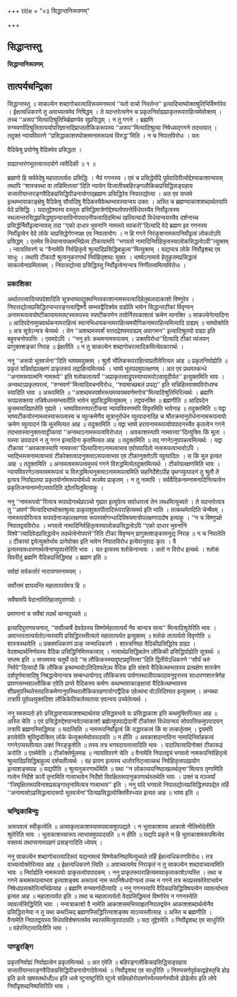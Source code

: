 +++
title = "०३ सिद्धान्तनिरूपणम्"

+++


## सिद्धान्तस्तु

**सिद्धान्तनिरूपणम्**

## **तात्पर्यचन्द्रिका**

सिद्धान्तस्तु ॥ साकल्येन शब्दागोचरत्वादिरूपमनामत्वं ‘‘यतो वाचो निवर्तन्त’’ इत्यादिभाष्योक्तश्रुतिभिर्विष्णोरेव । ईक्षत्यधिकरणे तु अवाच्यत्वमेव निषिद्धम् । ते यदन्तरेत्यनेन च प्रकृतनिर्वाह्यप्राकृतरूपराहित्यमेवोक्तम् । तच्च ‘‘अरूप’’मित्यादिश्रुतिभिर्ब्रह्मण्येव सुप्रसिद्धम् । न तु गगने । ब्रह्मणि रुग्मवर्णादिश्रुतितात्पर्यापरिज्ञानादिप्राप्तलौकिकरूपस्य ‘‘अरूप’’मित्यादिश्रुत्या निषेधवद्गगने तदभावात् । तदुक्तं न्यायविवरणे ‘‘प्रसिद्धाकाशस्योक्तमनामरूपत्वं विरुद्ध’’मिति । न च निपातविरोधः । यतः

वैदिकेषु प्रयोगेषु वैदिक्येव प्रसिद्धता ।

ग्राह्यान्तरंगभूतत्वात्तदयोगे त्ववैदिकी ॥ १ ॥

ब्रह्मणो हि सर्ववेदेषु महातात्पर्यतः प्रसिद्धिः । नैवं गगनस्य । एवं च प्रसिद्धेर्यदि पूर्ववादिरीत्योद्देश्याकाशान्वयस् तथापि ‘‘शास्त्रस्था वा तन्निमित्तत्वा’’दिति न्यायेन विजातीयबहिरङ्गलौकिकप्रसिद्धिसङ्ग्रहाय सजातीयान्तरङ्गवैदिकप्रसिद्धिपीडनायोगाद्ब्रह्मणः प्रसिद्धिरेव निपातद्योत्या । अत एव सप्तमे इत्थम्भावाकाङ्क्षेषु वैदिकेषु सौर्यादिषु वैदिकस्यैवेत्थम्भावस्यान्वय उक्तः । अस्ति च ब्रह्मण्याकाशशब्दार्थतयापि वेदे प्रसिद्धिः । यदातूद्देश्यस्य वस्तुतः प्रसिद्धिमात्रेणोद्देश्यतोपपत्तेर्विधेयस्यैव निर्वोढृत्वस्य स्थलान्तरसिद्धप्रसिद्ध्युपन्यासादिनोपपादनीयत्वादिदमित्थं खल्वित्यादौ विधेयान्वयस्यैव दर्शनाच्च प्रसिद्धेर्निर्वोढृत्वान्वयस् तदा ‘‘एको दाधार भुवनानि नामरूपे व्याकरो’’दित्यादि वेदे ब्रह्मण इव गगनस्य निर्वोढृत्वेन वेदे लोके चाप्रसिद्धेर्गगनपक्ष एव निपातायोगः । न हि गगने निरंकुशनामरूपनिर्वोढृत्वं लोकतोऽपि प्रसिद्धम् । एतमेव विधेयान्वयपक्षमभिप्रेत्य टीकायामपि ‘‘भगवतो नामादिनिर्वहितृत्वस्यालोकसिद्धत्वेऽपी’’त्युक्तम् । न्यायविवरणे च ‘‘वैनामेति निर्वहितृत्वे श्रुत्यादिप्रसिद्धिबाहुल्य’’मित्युक्तम् । यद्यप्यत्र लोके निर्वोढृशब्द एव साधुः । तथापि टीकादौ श्रुत्यनुकरणार्थं निर्वहितृशब्दः युक्तः । भाष्येऽनामत्वे हेतूकृतमप्रसिद्धत्वं साकल्येनाप्रमितत्वम् । निपातद्योत्या प्रसिद्धिस्तु निर्वोढृत्वेनान्यत्र निर्णीतत्वमित्यविरोधः ।

### **प्रकाशिका**

अर्थातरत्वादिव्यपदेशादिति सूत्रभाष्याद्युक्तनिरवकाशानामरूपत्वादिहेतुबलादाकाशो विष्णुरेव । निपातद्योत्यप्रसिद्धिरप्यन्तरङ्गत्वाद्विष्णौ सम्भवद्वैदिक्येव ग्राह्येति भावेन सिद्धान्तटीकां विवृण्वन् अनामरूपत्वयोष्टीकायामस्पष्टस्वरूपस्य स्पष्टीकरणेन तयोर्निरवकाशत्वं क्रमेण व्यनक्ति ॥ साकल्येनेत्यादिना ॥ आदिपदेनामुख्यार्थकनामराहित्यं स्वानभिधायकनामराहित्यमयौगिकनामराहित्यमित्यादि ग्राह्यम् ॥ भाष्योक्तेति ॥ अत्र सूत्रेऽन्यत्र चेत्यर्थः । तेन ‘‘अशब्दमस्पर्शं यत्तदद्रेश्यमग्राह्यम् अवागमन’’ इत्यादिश्रुतयो ग्राह्या इति बहुवचनोपपत्तिः । एवमग्रेऽपि । ‘‘ननु हरेः कथमनामरूपत्वम् । उक्तविरोधा’’दित्यादि टीकां व्यंजयन् प्रागुक्तशङ्कां निराह ॥ ईक्षतीति ॥ न तु साकल्येन शब्दागोचरत्वादिकमित्येवकारार्थः ।

ननु ‘‘अरूपो भूतवर्जना’’दिति भाष्यमयुक्तम् । श्रुतौ भौतिकरूपराहित्याप्रतीतेरित्यत आह ॥ प्रकृतनिर्वाह्येति ॥ प्रकृतं यन्निर्वाह्यलक्षणं प्राकृतरूपं तद्राहित्यमित्यर्थः । भाष्ये भूतपदमुपलक्षणम् । अत एव प्रथमस्कन्धे ‘‘अनामरूपात्मनि नामरूपे’’ इति श्लोकतात्पर्ये ‘‘अप्राकृतत्वाद्रूपस्याप्यरूपोऽसावुदीर्यत’’ इत्युक्तमिति भावः । अन्यथाऽप्रकृतपरत्वं, ‘‘रुग्मवर्ण’’मित्यादिवचनविरोधः, ‘‘श्यामाच्छबलं प्रपद्य’’ इति सन्निहितवाक्यविरोधश्च स्यादिति भावः ॥ अरूपमिति ॥ ‘‘अशब्दमस्पर्शमरूपमव्ययमवर्णमगोत्र’’मित्यादिश्रुतिभिरित्यर्थः । ब्रह्मणि रूपप्रसक्तया तन्निषेधस्सम्भवतीति भावेन सुप्रसिद्धमित्युक्तम् । तद्व्यनक्ति ॥ ब्रह्मणीति ॥ आदिपदेन कुसमयादिप्राप्तेति गृह्यते । भाष्यविवरणपरटीकया न्यायविवरणमपि विवृतमिति भावेनाह ॥ तदुक्तमिति ॥ यद्वा भाष्यटीकयोरनामत्वस्यारूपत्वस्य च व्युत्क्रमेणैव सूत्रानुरोधेन व्युत्पादनादिह च श्रौतक्रमानुरोधेनानामरूपत्वयोः क्रमेण व्युत्पादनं किं मूलमित्यत आह ॥ तदुक्तमिति ॥ यद्वा भाष्ये हरावनामरूपत्वोपपादनस्यैव कृतत्वेन गगने तदभावस्यानुक्तत्वाट्टीकायां ‘‘अन्यथाऽनामरूपत्वविरोधात् । अवकाशस्यापि नामवत्त्वा’’दित्युक्तिः किं मूला । यस्या उपपादनं न तु गगन इत्यादिना कृतमित्यत आह ॥ तदुक्तमिति ॥ तद् गगनेऽनुपपन्नत्वमित्यर्थः । यद्वा टीकायां ‘‘अवकाशस्यापि नामवत्त्वा’’दित्यादिनाऽनामत्वाभाव एवोपपादितो नत्वरूपत्वाभावोऽपि । भवद्भिस्त्वनामत्वाभावं टीकोक्तत्वादनुक्त्वाऽरूपत्वाभाव एव टीकानुक्तोऽपि व्युत्पादितः । स किं मूल इत्यत आह ॥ तदुक्तमिति ॥ अनामत्वमरूपत्वमुभयं गगने विरुद्धमित्येतदुक्तमित्यर्थः । टीकोपलक्षणमिति भावः । न्यायविवरणेऽनामत्वमरूपत्वं च विरुद्धमित्यनुक्त्वाऽनामरूपत्वमिति सहनिर्देशेऽपीह पृथग्व्युत्पादनं तु श्रुतौ ते इत्यत्र निर्वाह्यतया प्रकृतयोर्नामरूपयोर्मध्ये रूपमेव प्राकृतम् । न तु नामापि । सर्ववैदिकनाम्नामनादिनित्यत्वेन प्रकृतिजन्यनाम्नोऽभावादिति द्योतयितुमित्याहुः ।

ननु ‘‘नामरूपयो’’रित्यत्र रूपपदेनार्थप्रपञ्चो गृह्यत इत्युपेत्य सर्वाधारत्वं तेन लब्धमित्युच्यते । ते यदन्तरेत्यत्र तु ‘‘अवर्ण’’मित्यादिभाष्योक्तश्रुत्या प्राकृतशुक्लपीतादिरूपराहित्यमर्थ इति भाति । तत्कथमेतदिति चेन्मैवम् । नामरूपयोरित्यत्र रूपपदेनाजहल्लक्षणया रूपस्पर्शगन्धादिविषयमात्रोपलक्षणाददोष इत्याहुः । ‘‘न च विष्णुपक्षे निपातद्वयविरोधः । भगवतो नामादिनिर्वहितृत्वस्यालोकप्रसिद्धत्वेऽपि ‘‘एको दाधार भुवनानि विश्वे’’त्यादिवेदप्रसिद्धत्वेन तदर्थत्वेनोपपत्ते’’रिति टीकां विवृण्वन् प्रागुक्तशङ्कामनूद्य निराह ॥ न च निपातेति ॥ टीकायां द्वयेत्युक्तेर्भावः प्रागेवोक्त इति भावेन निपातविरोध इत्येवानुवादः कृतः । वै इत्यस्यावधारणार्थत्वेनाप्युपपत्तेरिति भावः । यत इत्यस्य श्लोकेनान्वयः । अतो न विरोध इत्यर्थः । श्लोकं विवरीतुं ब्रह्मणि वैदिकप्रसिद्धिमाह ॥ ब्रह्मण इति ॥

सर्वज्ञं सर्वकर्तारं नारायणमनामयम् ।

सर्वोत्तमं ज्ञापयन्ति महातात्पर्यमत्र हि ॥

सर्वेषामपि वेदानामितिहासपुराणयोः ।

प्रमाणानां च सर्वेषां तदर्थं चान्यदुच्यते ॥

इत्यादिपुराणवचनात्, ‘‘सर्वोत्कर्षे देवदेवस्य विष्णोर्महातात्पर्यं नैव चान्यत्र सत्य’’ मित्यादिश्रुतेरिति भावः । अवान्तरतात्पर्यतोऽन्यस्यापि प्रसिद्धिरस्तीत्यतो महातात्पर्यत इत्युक्तम् ॥ श्लोकं तात्पर्यतो विवृणोति ॥ शास्त्रस्थावेति ॥ उक्तमधिकरणं प्राक् जन्माधिकरणे । शास्त्रनिष्ठा वैदिकीप्रसिद्धिरेव ग्राह्या । वेदशब्दार्थनिर्णयस्य वैदिक प्रसिद्धिनिमित्तकत्वात् । नत्वार्थप्रसिद्धिबलेन लौकिकी प्रसिद्धिर्ग्राह्येति सूत्रार्थः ॥ सप्तम इति ॥ सप्तमस्य चतुर्थे पादे ‘‘स लौकिकस्स्याद्दृष्टप्रवृत्तित्वा’’दिति द्वितीयेऽधिकरणे ‘‘सौर्यं चरुं निर्वपे’’दित्यादौ किं लौकिक इत्थम्भावोऽतिदिश्यतेऽथ वैदिक इति संशये वैदिकेत्थम्भावस्य प्रत्यक्षेण शास्त्रेण दर्शपूर्णमासादिषु निबद्धत्वेनान्यत्र सम्बन्धायोगाद् लौकिकस्य पार्वणस्थालीपाकादावनुवृत्तस्य साधारणशास्त्रेणेह प्रापणसम्भवाल्लौकिक एवेति प्राप्ते वैदिकस्य कर्मणः कथम्भावाकाङ्क्षायां वैदिकेत्थम्भावस्य शीघ्रमुपस्थितेस्तदतिक्रमेणानुपस्थितलौकिकग्रहणायोगाद्वैदिक एवेत्थंभा वोऽतिदिश्यत इत्युक्तम् । अन्यथा तत्रापि पूर्वपक्ष्युक्तदिशा लौकिकेतिकर्तव्यताया एवान्वय उच्येतेत्यर्थः ।

ननु स्वरूपतो हरेः प्रसिद्धावप्याकाशशब्दार्थतया प्रसिद्ध्यभावे यः प्रसिद्धाकाश इति कथमुक्तिरित्यत आह ॥ अस्ति चेति ॥ एवं प्रसिद्धेरुद्देश्यान्वयेऽप्याकाशो ब्रह्मेत्युपपाद्येदानीं टीकोक्तं विधेयान्वयं सोपपत्तिकमुपपादयन् तत्रापि ब्रह्मणस्सिद्धिमाह ॥ यदात्विति ॥ नामरूपनिर्वोढृत्वं किं तद्धारकत्वं किं वा तत्कर्तृत्वम् । द्वयमपि हरावेवेति श्रुतिद्वयोक्तिर् लोके चेत्युक्तमेवोपपादयति ॥ न हीति ॥ अवकाशदानादिना नामादिनिर्वाहकत्वं गगनेऽप्यस्तीत्यत उक्तं निरङ्कुशेति ॥ तस्य तत्र भगवदायत्तत्वादिति भावः । यदात्वित्यादिनोक्तं टीकारूढं करोति ॥ एतमेवेति ॥ टीकोक्तेर्मूलमाह ॥ न्यायविवरणे चेति ॥ वैनामेति निपातद्वयं भगवतो नामरूपनिर्वहितृत्वे श्रुत्यादिप्रसिद्धिबाहुल्यं दर्शयतीत्यर्थः । वह प्रापण इत्यस्य धातोरनिट्त्वात्कथं निर्वहितृत्वपदप्रयोग इत्याशङ्क्याह ॥ यद्यपीति ॥ श्रुत्यनुकरणार्थमिति ॥ यथा ‘‘न लोकाव्ययनिष्ठाखलर्थतृना’’मित्यत्र तृणामिति णत्वेन निर्देशे कार्ये तृनामिति णत्वाभावेन निर्देशो विवक्षितरूपानुकरणार्थस्तथेति भावः । उक्तं च मञ्जर्यां ‘‘जिघृक्षितरूपविनाशप्रसङ्गात्तृनामित्यत्र णत्वाभाव’’ इति । ननु यदि भगवतो निपातद्योत्यप्रसिद्धिरुपपद्येत तर्हि ‘‘अनामासोऽप्रसिद्धत्वादरूपो भूतवर्जना’’दित्यप्रसिद्धत्वोक्तिर्विरुध्यत इत्यत आह ॥ भाष्य इति ॥

### **चन्द्रिकाबिन्दुः**

अरूपवत्वं स्वीकृत्येति ॥ अव्याकृताकाशस्यारूपवत्वमुपपद्यते । न भूताकाशस्य आकाशे नीलिमोदेतीति श्रुतेरिति भावः । भूताकाशस्यारूप त्वाभावमुपपादयति ॥ न हीति ॥ यद्यपि प्रकृते न हि भूताकाशमरूपमित्येव वक्तव्यं तथाप्यनामग्रहणं प्रसङ्गादिति ध्येयम् ।

ननु साकल्येन शब्दागोचरत्वादिरूपं यद्यनामत्वं विष्ण्वेकनिष्ठमित्युच्यते तर्हि ईक्षत्यधिकरणविरोधः। तत्र वाच्यत्वोक्तेरित्यत आह ॥ ईक्षत्यधिकरणे त्विति ॥ अवाच्यत्वमेव निराकृतं न तु साकल्येन शब्दावाच्यत्वमिति भावः ॥ निर्वाह्येति नामरूपयोः प्राकृतत्वोपपादकम् । ननु प्राकृतरूपराहित्यमव्याकृताकाशेऽप्यस्ति । तथा च गगने कथमरूपत्वाभाव इत्याशङ्क्य अरूपत्वं नाम रूपनिषेधयोग्यत्वं तच्च न गगने तत्र रूपप्रसक्तेरेवाभावेन निषेधाप्रसक्तेरित्यभिप्रेत्याह ॥ ब्रह्मणि रुग्मवर्णादीत्यादि ॥ ननु गगनस्यापि वैदिकप्रसिद्धिविषयत्वेन व्यावर्त्याभाव इत्यत आह ॥ महातात्पर्यत इति ॥ तथा च महातात्पर्यतो वेदप्रसिद्धिमत्वं विष्णोरेव न गगनस्येति व्यावर्त्यसिद्धिरिति भावः । नन्वत्राकाशो वै नामेति आकाशसमभिव्याहृतनिपातद्वयेन आकाशशब्दार्थत्वेनैव प्रसिद्धिरानेया न तु यथा कथञ्चिद् ब्रह्मणस्सिद्धिरित्याशङ्क्य साऽप्यस्तीत्याह ॥ अस्ति च ब्रह्मणीति । वैनामेति निपातद्वयस्य विधेयविशेषणत्वमेव स्वरसमित्युपपादयति ॥ यदा तूद्देश्येति ॥ निर्वोढृशब्द एव साधुरिति ॥ वहेरनिट्त्वादितीति भावः ।

### **पाण्डुरङ्गि**

प्रकृतनिर्वाह्यं निर्वाह्यत्वेन प्रकृतमित्यर्थः ॥ अत एवेति ॥ बहिरङ्गलौकिकप्रसिद्धिसङ्ग्रहाय सजातीयान्तरङ्गवैदिकप्रसिद्धिपीडनायोगादेवेत्यर्थः ॥ निर्वोढृशब्द एव साधुरिति ॥ निरुपसर्गपूर्वकाद्वहेस्तृचि होढ इति ढत्वे खषस्तथोर्धोऽध इति धत्वे ष्टुनाष्टुरिति ष्टुत्वे सहिवहोरोदवर्णस्येत्यवर्णस्यौत्वे ढोढेलोप इति लोपे निर्वोढृशब्दनिष्पत्तिरिति भावः ।

